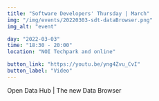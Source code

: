 ```yaml
---
title: "Software Developers' Thursday | March"
img: "/img/events/20220303-sdt-dataBrowser.png"
img_alt: "event"

day: "2022-03-03"
time: "18:30 - 20:00"
location: "NOI Techpark and online"

button_link: "https://youtu.be/yng4Zvu_CvI"
button_label: "Video"
---
```


Open Data Hub | The new Data Browser